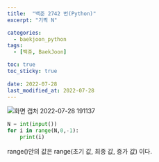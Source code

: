 ```yaml
---
title:  "백준 2742 번(Python)"
excerpt: "기찍 N"

categories:
  - baekjoon_python
tags:
  - [백준, BaekJoon]

toc: true
toc_sticky: true
 
date: 2022-07-28
last_modified_at: 2022-07-28
---
```


![화면 캡처 2022-07-28 191137](https://user-images.githubusercontent.com/106606698/181481102-4f8456c8-8d38-492f-b353-c0903feb3a56.png)
 
```python
N = int(input())
for i in range(N,0,-1):
    print(i)
```
range()안의 값은
range(초기 값, 최종 값, 증가 값) 이다.